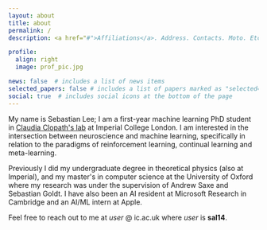 ```yaml
---
layout: about
title: about
permalink: /
description: <a href="#">Affiliations</a>. Address. Contacts. Moto. Etc.

profile:
  align: right
  image: prof_pic.jpg

news: false  # includes a list of news items
selected_papers: false # includes a list of papers marked as "selected={true}"
social: true  # includes social icons at the bottom of the page
---
```


My name is Sebastian Lee; I am a first-year machine learning PhD student in [Claudia Clopath's lab](http://www.bg.ic.ac.uk/research/c.clopath/) at Imperial College London. I am interested in the intersection between neuroscience and machine learning, specifically in relation to the paradigms of reinforcement learning, continual learning and meta-learning.

Previously I did my undergraduate degree in theoretical physics (also at Imperial), and my master's in computer science at the University of Oxford where my research was under the supervision of Andrew Saxe and Sebastian Goldt. I have also been an AI resident at Microsoft Research in Cambridge and an AI/ML intern at Apple. 

Feel free to reach out to me at _user_ @ ic.ac.uk where _user_ is __sal14__.
